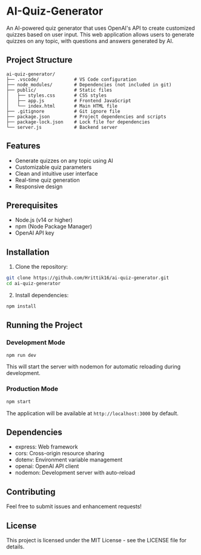 # AI-Quiz-Generator

An AI-powered quiz generator that uses OpenAI's API to create customized quizzes based on user input. This web application allows users to generate quizzes on any topic, with questions and answers generated by AI.

## Project Structure

```
ai-quiz-generator/
├── .vscode/             # VS Code configuration
├── node_modules/        # Dependencies (not included in git)
├── public/              # Static files
│   ├── styles.css       # CSS styles
│   ├── app.js           # Frontend JavaScript
│   └── index.html       # Main HTML file
├── .gitignore           # Git ignore file
├── package.json         # Project dependencies and scripts
├── package-lock.json    # Lock file for dependencies
└── server.js            # Backend server
```

## Features

- Generate quizzes on any topic using AI
- Customizable quiz parameters
- Clean and intuitive user interface
- Real-time quiz generation
- Responsive design

## Prerequisites

- Node.js (v14 or higher)
- npm (Node Package Manager)
- OpenAI API key

## Installation

1. Clone the repository:
```bash
git clone https://github.com/Hrittik16/ai-quiz-generator.git
cd ai-quiz-generator
```

2. Install dependencies:
```bash
npm install
```

## Running the Project

### Development Mode
```bash
npm run dev
```
This will start the server with nodemon for automatic reloading during development.

### Production Mode
```bash
npm start
```

The application will be available at `http://localhost:3000` by default.

## Dependencies

- express: Web framework
- cors: Cross-origin resource sharing
- dotenv: Environment variable management
- openai: OpenAI API client
- nodemon: Development server with auto-reload

## Contributing

Feel free to submit issues and enhancement requests!

## License

This project is licensed under the MIT License - see the LICENSE file for details.
